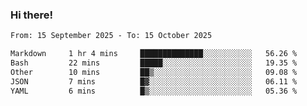 ### Hi there!

<!--START_SECTION:waka-->

```txt
From: 15 September 2025 - To: 15 October 2025

Markdown     1 hr 4 mins     ██████████████░░░░░░░░░░░   56.26 %
Bash         22 mins         █████░░░░░░░░░░░░░░░░░░░░   19.35 %
Other        10 mins         ██▒░░░░░░░░░░░░░░░░░░░░░░   09.08 %
JSON         7 mins          █▓░░░░░░░░░░░░░░░░░░░░░░░   06.11 %
YAML         6 mins          █▒░░░░░░░░░░░░░░░░░░░░░░░   05.36 %
```

<!--END_SECTION:waka-->
